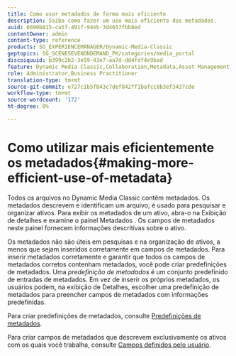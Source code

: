 ```yaml
---
title: Como usar metadados de forma mais eficiente
description: Saiba como fazer um uso mais eficiente dos metadados.
uuid: 6690b815-ca5f-491f-94eb-3d4657fbb8ed
contentOwner: admin
content-type: reference
products: SG_EXPERIENCEMANAGER/Dynamic-Media-Classic
geptopics: SG_SCENESEVENONDEMAND_PK/categories/media_portal
discoiquuid: b399c2b2-3e59-43e7-aa7d-dd4fdf4e9bad
feature: Dynamic Media Classic,Collaboration,Metadata,Asset Management
role: Administrator,Business Practitioner
translation-type: tm+mt
source-git-commit: e727c1b5fb43c7def842ff1bafcc8b3ef3437cde
workflow-type: tm+mt
source-wordcount: '172'
ht-degree: 0%

---
```



# Como utilizar mais eficientemente os metadados{#making-more-efficient-use-of-metadata}

Todos os arquivos no Dynamic Media Classic contêm metadados. Os metadados descrevem e identificam um arquivo; é usado para pesquisar e organizar ativos. Para exibir os metadados de um ativo, abra-o na Exibição de detalhes e examine o painel Metadados . Os campos de metadados neste painel fornecem informações descritivas sobre o ativo.

Os metadados não são úteis em pesquisas e na organização de ativos, a menos que sejam inseridos corretamente em campos de metadados. Para inserir metadados corretamente e garantir que todos os campos de metadados corretos contenham metadados, você pode criar predefinições de metadados. Uma *predefinição de metadados* é um conjunto predefinido de entradas de metadados. Em vez de inserir os próprios metadados, os usuários podem, na exibição de Detalhes, escolher uma predefinição de metadados para preencher campos de metadados com informações predefinidas.

Para criar predefinições de metadados, consulte [Predefinições de metadados](application-setup.md#metadata_presets).

Para criar campos de metadados que descrevem exclusivamente os ativos com os quais você trabalha, consulte [Campos definidos pelo usuário](application-setup.md#user_defined_fields).
